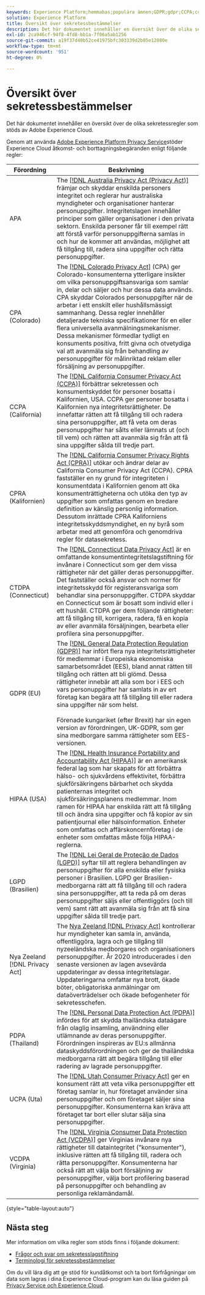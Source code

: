 ```yaml
---
keywords: Experience Platform;hemmabas;populära ämnen;GDPR;gdpr;CCPA;ccpa;PDPA;pdpa;LGPD;lgpd;overview;Regulation;Regulation;Regulations;Regulations;Regulations;privacy;Privacy;
solution: Experience Platform
title: Översikt över sekretessbestämmelser
description: Det här dokumentet innehåller en översikt över de olika sekretessregler som stöds av Adobe Experience Cloud.
exl-id: 2ca946cf-94f8-4fd8-bb1a-7f06a5ab1256
source-git-commit: a19f37d40b52ce41975bfc303339d2b85e12080e
workflow-type: tm+mt
source-wordcount: '951'
ht-degree: 0%

---
```


# Översikt över sekretessbestämmelser

Det här dokumentet innehåller en översikt över de olika sekretessregler som stöds av Adobe Experience Cloud.

Genom att använda [Adobe Experience Platform Privacy Service](../home.md)stöder Experience Cloud åtkomst- och borttagningsbegäranden enligt följande regler:

| Förordning | Beskrivning |
| --- | --- |
| APA | The [[!DNL Australia Privacy Act (Privacy Act)]](https://www.oaic.gov.au/privacy/the-privacy-act) främjar och skyddar enskilda personers integritet och reglerar hur australiska myndigheter och organisationer hanterar personuppgifter. Integritetslagen innehåller principer som gäller organisationer i den privata sektorn. Enskilda personer får till exempel rätt att förstå varför personuppgifterna samlas in och hur de kommer att användas, möjlighet att få tillgång till, radera sina uppgifter och rätta personuppgifter. |
| CPA (Colorado) | The [[!DNL Colorado Privacy Act]](https://coag.gov/resources/colorado-privacy-act/) (CPA) ger Colorado-konsumenterna ytterligare insikter om vilka personuppgiftsansvariga som samlar in, delar och säljer och hur dessa data används. CPA skyddar Colorados personuppgifter när de arbetar i ett enskilt eller hushållsmässigt sammanhang. Dessa regler innehåller detaljerade tekniska specifikationer för en eller flera universella avanmälningsmekanismer. Dessa mekanismer förmedlar tydligt en konsuments positiva, fritt givna och otvetydiga val att avanmäla sig från behandling av personuppgifter för målinriktad reklam eller försäljning av personuppgifter. |
| CCPA (California) | The [[!DNL California Consumer Privacy Act (CCPA)]](https://oag.ca.gov/privacy/ccpa) förbättrar sekretessen och konsumentskyddet för personer bosatta i Kalifornien, USA. CCPA ger personer bosatta i Kalifornien nya integritetsrättigheter. De innefattar rätten att få tillgång till och radera sina personuppgifter, att få veta om deras personuppgifter har sålts eller lämnats ut (och till vem) och rätten att avanmäla sig från att få sina uppgifter sålda till tredje part. |
| CPRA (Kalifornien) | The [[!DNL California Consumer Privacy Rights Act (CPRA)]](https://cppa.ca.gov/regulations/consumer_privacy_act.html) utökar och ändrar delar av California Consumer Privacy Act (CCPA). CPRA fastställer en ny grund för integriteten i konsumentdata i Kalifornien genom att öka konsumenträttigheterna och utöka den typ av uppgifter som omfattas genom en bredare definition av känslig personlig information. Dessutom inrättade CPRA Kaliforniens integritetsskyddsmyndighet, en ny byrå som arbetar med att genomföra och genomdriva regler för datasekretess. |
| CTDPA (Connecticut) | The [[!DNL Connecticut Data Privacy Act]](https://portal.ct.gov/AG/Sections/Privacy/The-Connecticut-Data-Privacy-Act) är en omfattande konsumentintegritetslagstiftning för invånare i Connecticut som ger dem vissa rättigheter när det gäller deras personuppgifter. Det fastställer också ansvar och normer för integritetsskydd för registeransvariga som behandlar sina personuppgifter. CTDPA skyddar en Connecticut som är bosatt som individ eller i ett hushåll. CTDPA ger dem följande rättigheter: att få tillgång till, korrigera, radera, få en kopia av eller avanmäla försäljningen, bearbeta eller profilera sina personuppgifter. |
| GDPR (EU) | The [[!DNL General Data Protection Regulation (GDPR)]](https://gdpr-info.eu) har infört flera nya integritetsrättigheter för medlemmar i Europeiska ekonomiska samarbetsområdet (EES), bland annat rätten till tillgång och rätten att bli glömd. Dessa rättigheter innebär att alla som bor i EES och vars personuppgifter har samlats in av ert företag kan begära att få tillgång till eller radera sina uppgifter när som helst.<br><br>Förenade kungariket (efter Brexit) har sin egen version av förordningen, UK-GDPR, som ger sina medborgare samma rättigheter som EES-versionen. |
| HIPAA (USA) | The [[!DNL Health Insurance Portability and Accountability Act (HIPAA)]](https://www.hhs.gov/hipaa/index.html) är en amerikansk federal lag som har skapats för att förbättra hälso- och sjukvårdens effektivitet, förbättra sjukförsäkringens bärbarhet och skydda patienternas integritet och sjukförsäkringsplanens medlemmar. Inom ramen för HIPAA har enskilda rätt att få tillgång till och ändra sina uppgifter och få kopior av sin patientjournal eller hälsoinformation. Enheter som omfattas och affärskoncernföretag i de enheter som omfattas måste följa HIPAA-reglerna. |
| LGPD (Brasilien) | The [[!DNL Lei Geral de Proteção de Dados (LGPD)]](https://gdpr.eu/gdpr-vs-lgpd/) syftar till att reglera behandlingen av personuppgifter för alla enskilda eller fysiska personer i Brasilien. LGPD ger Brasilien-medborgarna rätt att få tillgång till och radera sina personuppgifter, att ta reda på om deras personuppgifter säljs eller offentliggörs (och till vem) samt rätt att avanmäla sig från att få sina uppgifter sålda till tredje part. |
| Nya Zeeland [!DNL Privacy Act] | The [Nya Zeeland [!DNL Privacy Act]](https://www.privacy.org.nz/privacy-act-2020/privacy-principles/) kontrollerar hur myndigheter kan samla in, använda, offentliggöra, lagra och ge tillgång till nyzeeländska medborgares och organisationers personuppgifter. År 2020 introducerades i den senaste versionen av lagen avsevärda uppdateringar av dessa integritetslagar. Uppdateringarna omfattar nya brott, ökade böter, obligatoriska anmälningar om dataöverträdelser och ökade befogenheter för sekretesschefen. |
| PDPA (Thailand) | The [[!DNL Personal Data Protection Act (PDPA)]](https://www.pdpc.gov.sg/Overview-of-PDPA/The-Legislation/Personal-Data-Protection-Act) infördes för att skydda thailändska dataägare från olaglig insamling, användning eller utlämnande av deras personuppgifter. Förordningen inspireras av EU:s allmänna dataskyddsförordningen och ger de thailändska medborgarna rätt att begära tillgång till eller radering av lagrade personuppgifter. |
| UCPA (Uta) | The [[!DNL Utah Consumer Privacy Act]](https://le.utah.gov/~2022/bills/static/SB0227.html) ger en konsument rätt att veta vilka personuppgifter ett företag samlar in, hur företaget använder sina personuppgifter och om företaget säljer sina personuppgifter. Konsumenterna kan kräva att företaget tar bort eller slutar sälja sina personuppgifter. |
| VCDPA (Virginia) | The [[!DNL Virginia Consumer Data Protection Act (VCDPA)]](https://lis.virginia.gov/cgi-bin/legp604.exe?212+sum+HB2307) ger Virginias invånare nya rättigheter till dataintegritet (&quot;konsumenter&quot;), inklusive rätten att få tillgång till, radera och rätta personuppgifter. Konsumenterna har också rätt att välja bort försäljning av personuppgifter, välja bort profilering baserad på personuppgifter och behandling av personliga reklamändamål. |

{style="table-layout:auto"}

## Nästa steg

Mer information om vilka regler som stöds finns i följande dokument:

* [Frågor och svar om sekretesslagstiftning](./faq.md)
* [Terminologi för sekretessbestämmelser](./terminology.md)

Om du vill lära dig att ge stöd för kundåtkomst och ta bort förfrågningar om data som lagras i dina Experience Cloud-program kan du läsa guiden på [Privacy Service och Experience Cloud](../experience-cloud-apps.md).
